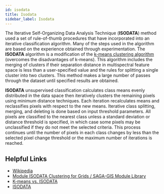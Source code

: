 ```yaml
---
id: isodata
title: Isodata
sidebar_label: Isodata
---
```


The Iterative Self-Organizing Data Analysis Technique (**ISODATA**) method used a set of rule-of-thumb procedures that have 
incorporated into an iterative classification algorithm. Many of the steps used in the algorithm are based on the experience obtained through experimentation. The **ISODATA** algorithm is a modification of the [k-means clustering algorithm](k-means) (overcomes the disadvantages of k-means). This algorithm includes the merging of clusters if their separation distance in multispectral feature space is less than a user-specified value and the rules for splitting a single cluster into two clusters. This method makes a large number of passes through the dataset until specified results are obtained.

**ISODATA** unsupervised classification calculates class means evenly distributed in the data space then iteratively clusters the remaining pixels using minimum distance techniques. Each iteration recalculates means and reclassifies pixels with respect to the new means. Iterative class splitting, merging, and deleting is done based on input threshold parameters. All pixels are classified to the nearest class unless a standard deviation or distance threshold is specified, in which case some pixels may be unclassified if they do not meet the selected criteria. This process continues until the number of pixels in each class changes by less than the selected pixel change threshold or the maximum number of iterations is reached.

## Helpful Links

- [Wikipedia](https://en.wikipedia.org/wiki/Multispectral_pattern_recognition#ISODATA_method)
- [Module ISODATA Clustering for Grids / SAGA-GIS Module Library](http://www.saga-gis.org/saga_tool_doc/2.2.5/imagery_classification_7.html)
- [K-means vs. ISODATA](http://www.wu.ece.ufl.edu/books/EE/communications/UnsupervisedClassification.html)
- [ISODATA](http://enviidl.com/help/Subsystems/envi/Content/FindFeatures/Classification/ClassificationTools/ISODATAClassification.htm)